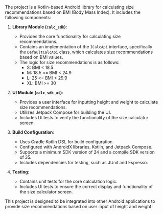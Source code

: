 The project is a Kotlin-based Android library for calculating size recommendations based on BMI (Body Mass Index). It includes the following components:

1. **Library Module (`calc_sdk`)**:
    - Provides the core functionality for calculating size recommendations.
    - Contains an implementation of the `ICalcApi` interface, specifically the `DefaultCalcApi` class, which calculates size recommendations based on BMI values.
    - The logic for size recommendations is as follows:
        - S: BMI < 18.5
        - M: 18.5 <= BMI < 24.9
        - L: 25 <= BMI < 29.9
        - XL: BMI >= 30

2. **UI Module (`calc_sdk_ui`)**:
    - Provides a user interface for inputting height and weight to calculate size recommendations.
    - Utilizes Jetpack Compose for building the UI.
    - Includes UI tests to verify the functionality of the size calculator screen.

3. **Build Configuration**:
    - Uses Gradle Kotlin DSL for build configuration.
    - Configured with AndroidX libraries, Kotlin, and Jetpack Compose.
    - Supports a minimum SDK version of 24 and a compile SDK version of 35.
    - Includes dependencies for testing, such as JUnit and Espresso.

4. **Testing**:
    - Contains unit tests for the core calculation logic.
    - Includes UI tests to ensure the correct display and functionality of the size calculator screen.

This project is designed to be integrated into other Android applications to provide size recommendations based on user input of height and weight.
